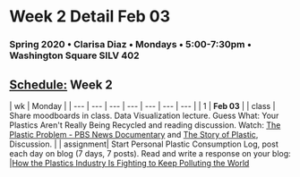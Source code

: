 # Week 2 Detail Feb 03

### Spring 2020 • Clarisa Diaz • Mondays • 5:00-7:30pm • Washington Square SILV 402

## [Schedule:](./) Week 2

| wk | Monday |
| --- | --- | --- | --- | --- | --- | --- |
| 1 | **Feb 03** |
| class | Share moodboards in class. Data Visualization lecture. Guess What: Your Plastics Aren't Really Being Recycled and reading discussion. Watch: [The Plastic Problem - PBS News Documentary](https://www.youtube.com/watch?v=1RDc2opwg0I) and [The Story of Plastic](https://www.storyofplastic.org/watch), Discussion. | 
| assignment| Start Personal Plastic Consumption Log, post each day on blog (7 days, 7 posts). Read and write a response on your blog: |[How the Plastics Industry Is Fighting to Keep Polluting the World](https://theintercept.com/2019/07/20/plastics-industry-plastic-recycling/)  

